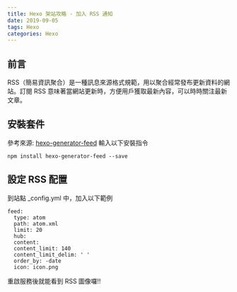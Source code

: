 ```yaml
---
title: Hexo 架站攻略 - 加入 RSS 通知
date: 2019-09-05
tags: Hexo
categories: Hexo
---
```

## 前言
RSS（簡易資訊聚合）是一種訊息來源格式規範，用以聚合經常發布更新資料的網站。訂閱 RSS 意味著當網站更新時，方便用戶獲取最新內容，可以時時關注最新文章。
## 安裝套件
參考來源: [hexo-generator-feed](https://github.com/hexojs/hexo-generator-feed)
輸入以下安裝指令
```
npm install hexo-generator-feed --save
```
## 設定 RSS 配置
到站點 _config.yml 中，加入以下範例
```
feed:
  type: atom
  path: atom.xml
  limit: 20
  hub:
  content:
  content_limit: 140
  content_limit_delim: ' '
  order_by: -date
  icon: icon.png
```
重啟服務後就能看到 RSS 圖像囉!!